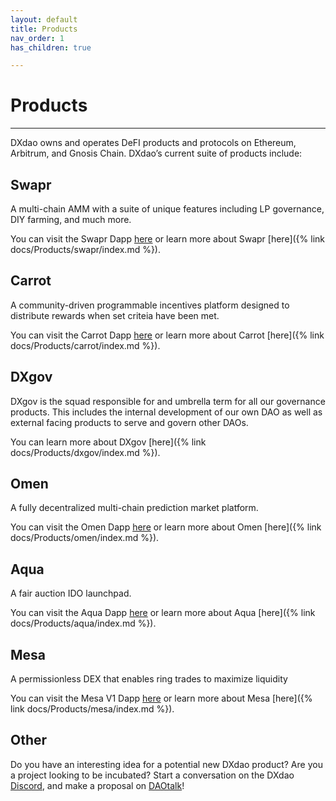 ```yaml
---
layout: default
title: Products
nav_order: 1
has_children: true

---
```


# Products

___

DXdao owns and operates DeFI products and protocols on Ethereum, Arbitrum, and Gnosis Chain. DXdao’s current suite of products include:

## Swapr

A multi-chain AMM with a suite of unique features including LP governance, DIY farming, and much more.

You can visit the Swapr Dapp <a href="https://swapr.eth.link/#/swap" target="_blank">here</a> or learn more about Swapr [here]({% link docs/Products/swapr/index.md %}).

## Carrot

A community-driven programmable incentives platform designed to distribute rewards when set criteia have been met.

You can visit the Carrot Dapp <a href="https://carrot.eth.link/#/swap" target="_blank">here</a> or learn more about Carrot [here]({% link docs/Products/carrot/index.md %}).

## DXgov

DXgov is the squad responsible for and umbrella term for all our governance products. This includes the internal development of our own DAO as well as external facing products to serve and govern other DAOs.

You can learn more about DXgov [here]({% link docs/Products/dxgov/index.md %}).

## Omen

A fully decentralized multi-chain prediction market platform.

You can visit the Omen Dapp <a href="https://omen.eth.link/#/liquidity" target="_blank">here</a> or learn more about Omen [here]({% link docs/Products/omen/index.md %}).

## Aqua

A fair auction IDO launchpad.

You can visit the Aqua Dapp <a href="https://aqua.eth.link/" target="_blank">here</a> or learn more about Aqua [here]({% link docs/Products/aqua/index.md %}).

## Mesa

A permissionless DEX that enables ring trades to maximize liquidity

You can visit the Mesa V1 Dapp <a href="https://mesa.eth.link/" target="_blank">here</a> or learn more about Mesa [here]({% link docs/Products/mesa/index.md %}).

## Other

Do you have an interesting idea for a potential new DXdao product? Are you a project looking to be incubated? Start a conversation on the DXdao <a href="https://discord.gg/4QXEJQkvHH" target="_blank">Discord</a>, and make a proposal on <a href="https://daotalk.org/c/dx-dao/15" target="_blank">DAOtalk</a>!